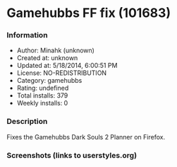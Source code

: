 # Gamehubbs FF fix (101683)

### Information
- Author: Minahk (unknown)
- Created at: unknown
- Updated at: 5/18/2014, 6:00:51 PM
- License: NO-REDISTRIBUTION
- Category: gamehubbs
- Rating: undefined
- Total installs: 379
- Weekly installs: 0


### Description
Fixes the Gamehubbs Dark Souls 2 Planner on Firefox.


### Screenshots (links to userstyles.org)



